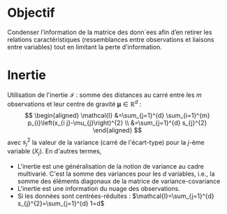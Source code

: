 
# Objectif
Condenser l’information de la matrice des donn´ees afin d’en retirer les relations caractéristiques (ressemblances entre observations et liaisons entre variables) tout en limitant la perte d’information.

# Inertie
Utilisation de l'inertie $\mathcal{I}$ : somme des distances au carré entre les $m$ observations et leur centre de gravité $\boldsymbol{\mu} \in \mathbb{R}^{d}$ :
$$
\begin{aligned}
\mathcal{I} &=\sum_{j=1}^{d} \sum_{i=1}^{m} p_{i}\left(x_{i j}-\mu_{j}\right)^{2} \\
&=\sum_{j=1}^{d} s_{j}^{2}
\end{aligned}
$$
avec $s_{j}^{2}$ la valeur de la variance (carré de l'écart-type) pour la $j$-ème variable $\left(X_{j}\right)$.
En d'autres termes,
- L'inertie est une généralisation de la notion de variance au cadre multivarié. C'est la somme des variances pour les $d$ variables, i.e., la somme des éléments diagonaux de la matrice de variance-covariance
- L'inertie est une information du nuage des observations.
- Si les données sont centrées-réduites : $\mathcal{I}=\sum_{j=1}^{d} s_{j}^{2}=\sum_{j=1}^{d} 1=d$